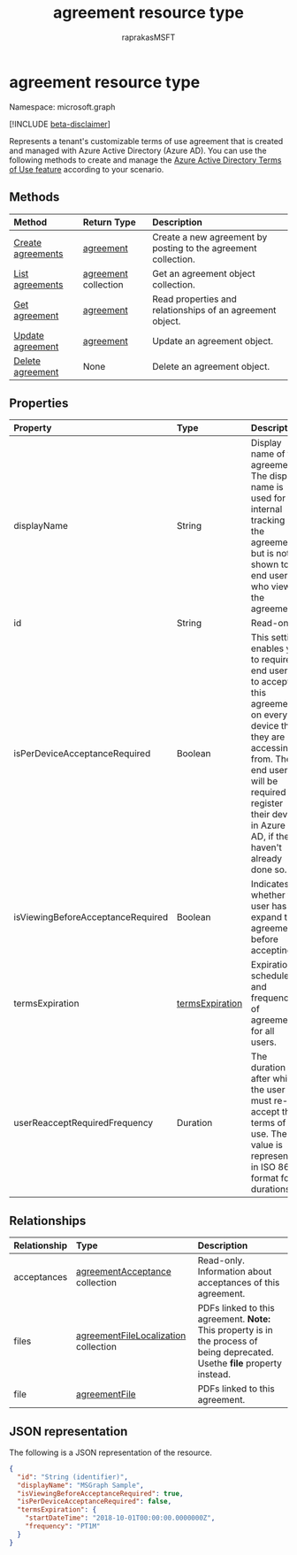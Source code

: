 ﻿---
title: "agreement resource type"
description: "Represents a tenant's customizable terms of use agreement that is created and managed with Azure Active Directory (Azure AD)."
localization_priority: Normal
doc_type: resourcePageType
ms.prod: "microsoft-identity-platform"
author: "raprakasMSFT"
---

# agreement resource type

Namespace: microsoft.graph

[!INCLUDE [beta-disclaimer](../../includes/beta-disclaimer.md)]

Represents a tenant's customizable terms of use agreement that is created and managed with Azure Active Directory (Azure AD). You can use the following methods to create and manage the [Azure Active Directory Terms of Use feature](/azure/active-directory/active-directory-tou) according to your scenario.

## Methods

| Method                                                   | Return Type                          | Description                                                    |
| :------------------------------------------------------- | :----------------------------------- | :------------------------------------------------------------- |
| [Create agreements](../api/agreement-post-agreements.md) | [agreement](agreement.md)            | Create a new agreement by posting to the agreement collection. |
| [List agreements](../api/agreement-list.md)              | [agreement](agreement.md) collection | Get an agreement object collection.                            |
| [Get agreement](../api/agreement-get.md)                 | [agreement](agreement.md)            | Read properties and relationships of an agreement object.      |
| [Update agreement](../api/agreement-update.md)           | [agreement](agreement.md)            | Update an agreement object.                                    |
| [Delete agreement](../api/agreement-delete.md)           | None                                 | Delete an agreement object.                                    |

<!--
| [Create agreementFile](../api/agreement-post-files.md) | [agreementFile](agreementfile.md) | Create a new agreementFile by posting to the files collection. |
| [List files](../api/agreement-list-files.md) | [agreementFile](agreementfile.md) collection | Get an agreementFile object collection. |
-->

## Properties

| Property                          | Type                                  | Description                                                                                                                                                                                                                  |
| :-------------------------------- | :------------------------------------ | :--------------------------------------------------------------------------------------------------------------------------------------------------------------------------------------------------------------------------- |
| displayName                       | String                                | Display name of the agreement. The display name is used for internal tracking of the agreement but is not shown to end users who view the agreement.                                                                         |
| id                                | String                                | Read-only.                                                                                                                                                                                                                   |
| isPerDeviceAcceptanceRequired     | Boolean                               | This setting enables you to require end users to accept this agreement on every device that they are accessing it from. The end user will be required to register their device in Azure AD, if they haven't already done so. |
| isViewingBeforeAcceptanceRequired | Boolean                               | Indicates whether the user has to expand the agreement before accepting.                                                                                                                                                     |
| termsExpiration                   | [termsExpiration](termsexpiration.md) | Expiration schedule and frequency of agreement for all users.                                                                                                                                                                |
| userReacceptRequiredFrequency     | Duration                              | The duration after which the user must re-accept the terms of use. The value is represented in ISO 8601 format for durations.                                                                                                |

## Relationships

| Relationship | Type                                                                 | Description                                                                                                                      |
| :----------- | :------------------------------------------------------------------- | :------------------------------------------------------------------------------------------------------------------------------- |
| acceptances  | [agreementAcceptance](agreementacceptance.md) collection             | Read-only. Information about acceptances of this agreement.                                                                      |
| files        | [agreementFileLocalization](agreementfilelocalization.md) collection | PDFs linked to this agreement. **Note:** This property is in the process of being deprecated. Usethe  **file** property instead. |
| file         | [agreementFile](agreementfile.md)                                    | PDFs linked to this agreement.                                                                                                   |

## JSON representation

The following is a JSON representation of the resource.

<!-- {
  "blockType": "resource",
  "keyProperty": "id",
  "optionalProperties": [

  ],
  "@odata.type": "microsoft.graph.agreement"
}-->

```json
{
  "id": "String (identifier)",
  "displayName": "MSGraph Sample",
  "isViewingBeforeAcceptanceRequired": true,
  "isPerDeviceAcceptanceRequired": false,
  "termsExpiration": {
    "startDateTime": "2018-10-01T00:00:00.0000000Z",
    "frequency": "PT1M"
  }
}

```

<!-- uuid: 8fcb5dbc-d5aa-4681-8e31-b001d5168d79
2015-10-25 14:57:30 UTC -->

<!--
{
  "type": "#page.annotation",
  "description": "agreement resource",
  "keywords": "",
  "section": "documentation",
  "tocPath": "",
  "suppressions": []
}
-->
